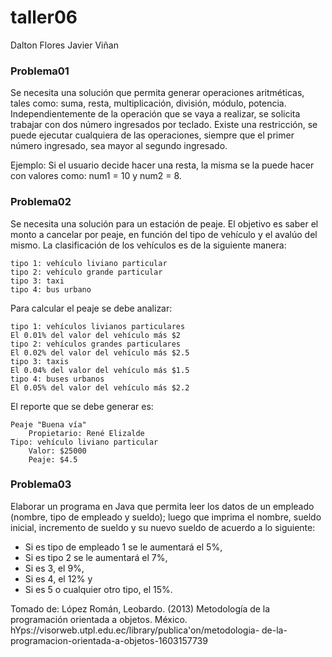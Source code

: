 # taller06
Dalton Flores 
Javier Viñan 

### Problema01

Se necesita una solución que permita generar operaciones aritméticas, tales como: suma, resta, multiplicación, división, módulo, potencia. Independientemente de la operación que se vaya a realizar, se solicita trabajar con dos número ingresados por teclado. Existe una restricción, se puede ejecutar cualquiera de las operaciones, siempre que el primer número ingresado, sea mayor al segundo ingresado.

Ejemplo: Si el usuario decide hacer una resta, la misma se la puede hacer con valores como: num1 = 10 y num2 = 8.

### Problema02

Se necesita una solución para un estación de peaje. El objetivo es saber el monto a cancelar por peaje, en función del tipo de vehículo y el avalúo del mismo. La clasificación de los vehículos es de la siguiente manera:

```
tipo 1: vehículo liviano particular
tipo 2: vehículo grande particular
tipo 3: taxi
tipo 4: bus urbano
```

Para calcular el peaje se debe analizar:

```
tipo 1: vehículos livianos particulares
El 0.01% del valor del vehículo más $2
tipo 2: vehículos grandes particulares
El 0.02% del valor del vehículo más $2.5
tipo 3: taxis
El 0.04% del valor del vehículo más $1.5
tipo 4: buses urbanos
El 0.05% del valor del vehículo más $2.2
```

El reporte que se debe generar es:

```
Peaje "Buena vía"
	Propietario: René Elizalde
Tipo: vehículo liviano particular
	Valor: $25000
	Peaje: $4.5
```

### Problema03

Elaborar un programa en Java que permita leer los datos de un empleado (nombre, tipo
de empleado y sueldo); luego que imprima el nombre, sueldo inicial, incremento de sueldo y su nuevo sueldo de
acuerdo a lo siguiente:
* Si es tipo de empleado 1 se le aumentará el 5%,
* Si es tipo 2 se le aumentará el 7%,
* Si es 3, el 9%,
* Si es 4, el 12% y
* Si es 5 o cualquier otro tipo, el 15%.

Tomado de: López Román, Leobardo. (2013) Metodología de la programación orientada a
objetos. México. hYps://visorweb.utpl.edu.ec/library/publica'on/metodologia-
de-la-programacion-orientada-a-objetos-1603157739
